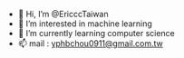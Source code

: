- 👋 Hi, I’m @EricccTaiwan
- 👀 I’m interested in machine learning
- 🌱 I’m currently learning computer science
- 📫 mail : yphbchou0911@gmail.com.tw

<!---
EricccTaiwan/EricccTaiwan is a ✨ special ✨ repository because its `README.md` (this file) appears on your GitHub profile.
You can click the Preview link to take a look at your changes.
--->
